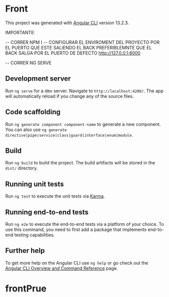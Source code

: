 # Front

This project was generated with [Angular CLI](https://github.com/angular/angular-cli) version 13.2.3.

IMPORTANTE:

-- CORRER NPM I
-- CONFIGURAR EL ENVIROMENT DEL PROYECTO POR EL PUERTO QUE ESTE SALIENDO EL BACK PREFERIBLEMNTE QUE EL BACK SALGA POR EL PUERTO DE DEFECTO http://127.0.0.1:8000

-- CORRER NG SERVE


## Development server

Run `ng serve` for a dev server. Navigate to `http://localhost:4200/`. The app will automatically reload if you change any of the source files.

## Code scaffolding

Run `ng generate component component-name` to generate a new component. You can also use `ng generate directive|pipe|service|class|guard|interface|enum|module`.

## Build

Run `ng build` to build the project. The build artifacts will be stored in the `dist/` directory.

## Running unit tests

Run `ng test` to execute the unit tests via [Karma](https://karma-runner.github.io).

## Running end-to-end tests

Run `ng e2e` to execute the end-to-end tests via a platform of your choice. To use this command, you need to first add a package that implements end-to-end testing capabilities.

## Further help

To get more help on the Angular CLI use `ng help` or go check out the [Angular CLI Overview and Command Reference](https://angular.io/cli) page.
# frontPrue
